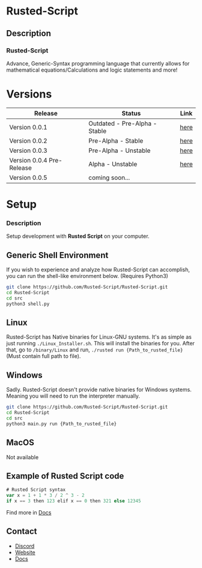# Rusted-Script


## Description

### Rusted-Script
Advance, Generic-Syntax programming language that currently allows for mathematical equations/Calculations and logic statements and more!

# Versions
| Release | Status | Link |
| --------- | ------- | --- |
| Version 0.0.1 | Outdated - Pre-Alpha - Stable| [here](https://github.com/Rusted-Script/Rusted-Script/releases/tag/0.0.1(Pre-Alpha)) |
| Version 0.0.2 | Pre-Alpha - Stable | [here](https://github.com/Rusted-Script/Rusted-Script/releases/tag/0.0.2) |
| Version 0.0.3 | Pre-Alpha - Unstable | [here](https://github.com/Rusted-Script/Rusted-Script/releases/tag/0.0.3) |
| Version 0.0.4 Pre-Release | Alpha - Unstable | [here](https://github.com/Rusted-Script/Rusted-Script/releases/tag/0.0.4) |
| Version 0.0.5 | coming soon... |

# Setup
### Description
Setup development with **Rusted Script** on your computer.

## Generic Shell Environment
If you wish to experience and analyze how Rusted-Script can accomplish, you can run the shell-like environment below. (Requires Python3)
``` sh
git clone https://github.com/Rusted-Script/Rusted-Script.git
cd Rusted-Script
cd src
python3 shell.py
```

## Linux

Rusted-Script has Native binaries for Linux-GNU systems. It's as simple as just running `./Linux_Installer.sh`. This will install the binaries for you. After that, go to `/binary/Linux` and run, `./rusted run {Path_to_rusted_file}`(Must contain full path to file).
 
 ## Windows
 Sadly. Rusted-Script doesn't provide native binaries for Windows systems. Meaning you will need to run the interpreter manually.
 ```sh
git clone https://github.com/Rusted-Script/Rusted-Script.git
cd Rusted-Script
cd src
python3 main.py run {Path_to_rusted_file}
```
## MacOS
Not available


## Example of Rusted Script code 
```js
# Rusted Script syntax
var x = 1 + 1 * 3 / 2 ^ 3 - 2
if x == 3 then 123 elif x == 0 then 321 else 12345
```
Find more in [Docs](https://github.com/Rusted-Script/Docs)


## Contact
- [Discord](https://discord.gg/xKv9VKHSr5)
- [Website](https://rusted-script.github.io/)
- [Docs](https://github.com/Rusted-Script/Rusted-Script/tree/master/docs#docs)
